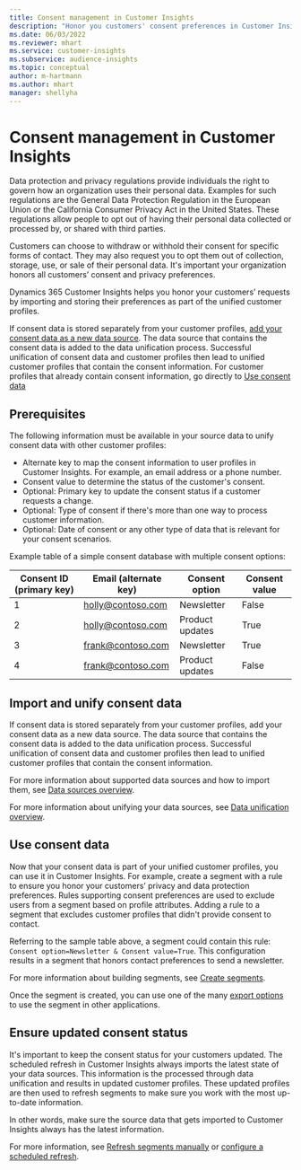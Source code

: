 ```yaml
---
title: Consent management in Customer Insights
description: "Honor you customers' consent preferences in Customer Insights by importing consent data."
ms.date: 06/03/2022
ms.reviewer: mhart
ms.service: customer-insights
ms.subservice: audience-insights
ms.topic: conceptual
author: m-hartmann
ms.author: mhart
manager: shellyha
---
```


# Consent management in Customer Insights

Data protection and privacy regulations provide individuals the right to govern how an organization uses their personal data. Examples for such regulations are the General Data Protection Regulation in the European Union or the California Consumer Privacy Act in the United States. These regulations allow people to opt out of having their personal data collected or processed by, or shared with third parties.  

Customers can choose to withdraw or withhold their consent for specific forms of contact. They may also request you to opt them out of collection, storage, use, or sale of their personal data. It's important your organization honors all customers’ consent and privacy preferences.  

Dynamics 365 Customer Insights helps you honor your customers’ requests by importing and storing their preferences as part of the unified customer profiles.

If consent data is stored separately from your customer profiles, [add your consent data as a new data source](#import-and-unify-consent-data). The data source that contains the consent data is added to the data unification process. Successful unification of consent data and customer profiles then lead to unified customer profiles that contain the consent information. For customer profiles that already contain consent information, go directly to [Use consent data](#use-consent-data)

## Prerequisites

The following information must be available in your source data to unify consent data with other customer profiles:

- Alternate key to map the consent information to user profiles in Customer Insights. For example, an email address or a phone number.
- Consent value to determine the status of the customer's consent.
- Optional: Primary key to update the consent status if a customer requests a change.
- Optional: Type of consent if there's more than one way to process customer information.
- Optional: Date of consent or any other type of data that is relevant for your consent scenarios.

Example table of a simple consent database with multiple consent options: 

|Consent ID (primary key)   |Email (alternate key)  |Consent option  |Consent value  |
|---------|---------|---------|---------|
|1    |  holly@contoso.com       |  Newsletter       |  False       |
|2    |  holly@contoso.com       |  Product updates       |  True       |
|3    |  frank@contoso.com       |  Newsletter       | True        |
|4    |  frank@contoso.com       |  Product updates       |  False       |

## Import and unify consent data

If consent data is stored separately from your customer profiles, add your consent data as a new data source. The data source that contains the consent data is added to the data unification process. Successful unification of consent data and customer profiles then lead to unified customer profiles that contain the consent information.

For more information about supported data sources and how to import them, see [Data sources overview](data-sources.md).

For more information about unifying your data sources, see [Data unification overview](data-unification.md).

## Use consent data

Now that your consent data is part of your unified customer profiles, you can use it in Customer Insights. For example, create a segment with a rule to ensure you honor your customers’ privacy and data protection preferences. Rules supporting consent preferences are used to exclude users from a segment based on profile attributes. Adding a rule to a segment that excludes customer profiles that didn't provide consent to contact.

Referring to the sample table above, a segment could contain this rule: `Consent option=Newsletter & Consent value=True`. This configuration results in a segment that honors contact preferences to send a newsletter.

For more information about building segments, see [Create segments](segment-builder.md).

Once the segment is created, you can use one of the many [export options](export-destinations.md) to use the segment in other applications. 

## Ensure updated consent status

It's important to keep the consent status for your customers updated. The scheduled refresh in Customer Insights always imports the latest state of your data sources. This information is the processed through data unification and results in updated customer profiles. These updated profiles are then used to refresh segments to make sure you work with the most up-to-date information.

In other words, make sure the source data that gets imported to Customer Insights always has the latest information.

For more information, see [Refresh segments manually](segments.md#refresh-segments) or [configure a scheduled refresh](system.md#schedule-tab).
